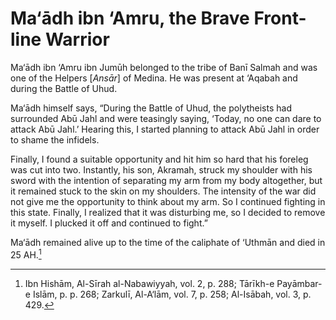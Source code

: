 Ma‘ādh ibn ‘Amru, the Brave Front-line Warrior
==============================================

Ma‘ādh ibn ‘Amru ibn Jumūh belonged to the tribe of Banī Salmah and was
one of the Helpers [*Ansār*] of Medina. He was present at ‘Aqabah and
during the Battle of Uhud.

Ma‘ādh himself says, “During the Battle of Uhud, the polytheists had
surrounded Abū Jahl and were teasingly saying, ‘Today, no one can dare
to attack Abū Jahl.’ Hearing this, I started planning to attack Abū Jahl
in order to shame the infidels.

Finally, I found a suitable opportunity and hit him so hard that his
foreleg was cut into two. Instantly, his son, Akramah, struck my
shoulder with his sword with the intention of separating my arm from my
body altogether, but it remained stuck to the skin on my shoulders. The
intensity of the war did not give me the opportunity to think about my
arm. So I continued fighting in this state. Finally, I realized that it
was disturbing me, so I decided to remove it myself. I plucked it off
and continued to fight.”

Ma‘ādh remained alive up to the time of the caliphate of ‘Uthmān and
died in 25 AH.[^1]

[^1]: Ibn Hishām, Al-Sīrah al-Nabawiyyah, vol. 2, p. 288; Tārīkh-e
Payāmbar-e Islām, p. p. 268; Zarkulī, Al-A‘lām, vol. 7, p. 258;
Al-Isābah, vol. 3, p. 429.


